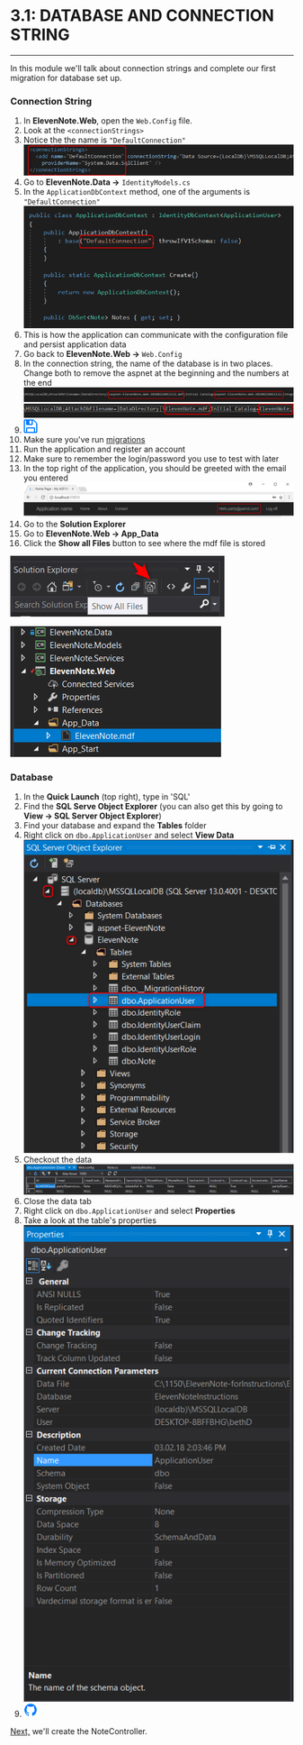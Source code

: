 # 3.1: DATABASE AND CONNECTION STRING
---
In this module we'll talk about connection strings and complete our first migration for database set up.

### Connection String
1. In **ElevenNote.Web**, open the `Web.Config` file.
2. Look at the `<connectionStrings>`
3. Notice the the name is `"DefaultConnection"`
![ConnectionString](../assets/3.1-A.png)
4. Go to **ElevenNote.Data ->** `IdentityModels.cs`
5. In the `ApplicationDbContext` method, one of the arguments is `"DefaultConnection"`
![Default Connection](../assets/3.1-B.png)
6. This is how the application can communicate with the configuration file and persist application data
7. Go back to **ElevenNote.Web ->** `Web.Config`
8. In the connection string, the name of the database is in two places.  Change both to remove the aspnet at the beginning and the numbers at the end
![Name](../assets/3.1-C.png)
![Name](../assets/3.1-D.png)
9. ![Save](../assets/font-awesome-save.png)
10. Make sure you've run [migrations](3.0b-Migrations.md)
10. Run the application and register an account
11. Make sure to remember the login/password you use to test with later
12. In the top right of the application, you should be greeted with the email you entered
![Welcome](../assets/3.1-E.png)
13. Go to the **Solution Explorer**
14. Go to **ElevenNote.Web -> App_Data**
15. Click the **Show all Files** button to see where the mdf file is stored

![Show All Button](../assets/3.1-F.png)

![MDF](../assets/3.1-G.png)

### Database
1. In the **Quick Launch** (top right), type in 'SQL'
2. Find the **SQL Serve Object Explorer** (you can also get this by going to **View -> SQL Server Object Explorer**)
3. Find your database and expand the **Tables** folder
4. Right click on `dbo.ApplicationUser` and select **View Data**
![Right Click View Data](../assets/3.1-H.png)
5. Checkout the data
![Data](../assets/3.1-I.png)
6. Close the data tab
6. Right click on `dbo.ApplicationUser` and select **Properties**
7. Take a look at the table's properties
![Properties](../assets/3.1-J.png)
8. ![Git](../assets/devicons_github_badge.png)

[Next,](../4-NoteListItem/4.0-NoteController.md) we'll create the NoteController.


